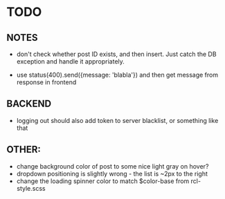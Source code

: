 # TODO

## NOTES

-   don't check whether post ID exists, and then insert. Just catch the DB exception and handle it appropriately.

-   use status(400).send({message: 'blabla'}) and then get message from response in frontend

## BACKEND

-   logging out should also add token to server blacklist, or something like that

## OTHER:

-   change background color of post to some nice light gray on hover?
-   dropdown positioning is slightly wrong - the list is ~2px to the right
-   change the loading spinner color to match \$color-base from rcl-style.scss

